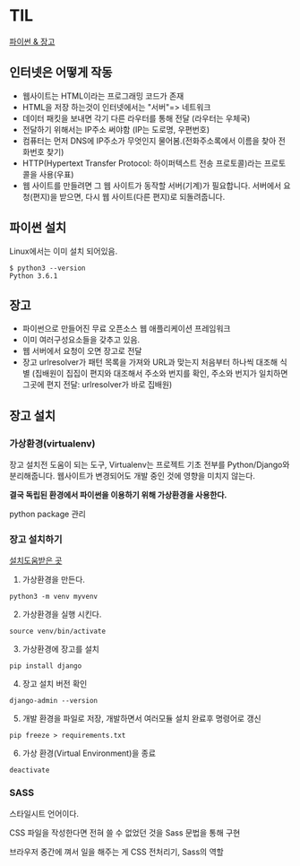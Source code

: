 # TIL

[파이썬 & 장고](https://tutorial.djangogirls.org/ko/python_installation/)

## 인터넷은 어떻게 작동

- 웹사이트는 HTML이라는 프로그래밍 코드가 존재
- HTML을 저장 하는것이 인터넷에서는 "서버"=> 네트워크
- 데이터 패킷을 보내면 각기 다른 라우터를 통해 전달 (라우터는 우체국)
- 전달하기 위해서는 IP주소 써야함 (IP는 도로명, 우편번호)
- 컴퓨터는 먼저 DNS에 IP주소가 무엇인지 물어봄.(전화주소록에서 이름을 찾아 전화번호 찾기)
- HTTP(Hypertext Transfer Protocol: 하이퍼텍스트 전송 프로토콜)라는 프로토콜을 사용(우표)
- 웹 사이트를 만들려면 그 웹 사이트가 동작할 서버(기계)가 필요합니다. 서버에서 요청(편지)을 받으면, 다시 웹 사이트(다른 편지)로 되돌려줍니다.

## 파이썬 설치

Linux에서는 이미 설치 되어있음.

```
$ python3 --version
Python 3.6.1
```

## 장고

- 파이썬으로 만들어진 무료 오픈소스 웹 애플리케이션 프레임워크
- 이미 여러구성요소들을 갖추고 있음.
- 웹 서버에서 요청이 오면 장고로 전달
- 장고 urlresolver가 패턴 목록을 가져와 URL과 맞는지 처음부터 하나씩 대조해 식별 (집배원이 집집이 편지와 대조해서 주소와 번지를 확인, 주소와 번지가 일치하면 그곳에 편지 전달: urlresolver가 바로 집배원)

## 장고 설치

### 가상환경(virtualenv)

장고 설치전 도움이 되는 도구, Virtualenv는 프로젝트 기초 전부를 Python/Django와 분리해줍니다. 웹사이트가 변경되어도 개발 중인 것에 영향을 미치지 않는다.

**결국 독립된 환경에서 파이썬을 이용하기 위해 가상환경을 사용한다.**

python package 관리

### 장고 설치하기

[설치도움받은 곳](https://dev-yakuza.posstree.com/ko/django/installation/)

1. 가상환경을 만든다.

```
python3 -m venv myvenv
```

2. 가상환경을 실행 시킨다.

```
source venv/bin/activate
```

3. 가상환경에 장고를 설치

```
pip install django
```

4. 장고 설치 버전 확인

```
django-admin --version
```

5. 개발 환경을 파일로 저장, 개발하면서 여러모듈 설치 완료후 명령어로 갱신

```
pip freeze > requirements.txt
```

6. 가상 환경(Virtual Environment)을 종료

```
deactivate
```

### SASS

스타일시트 언어이다.

CSS 파일을 작성한다면 전혀 쓸 수 없었던 것을 Sass 문법을 통해 구현

브라우저 중간에 껴서 일을 해주는 게 CSS 전처리기, Sass의 역할

